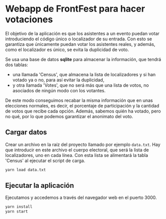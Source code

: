 # Webapp de FrontFest para hacer votaciones

El objetivo de la aplicación es que los asistentes a un evento puedan votar introduciendo el código único o localizador de su entrada. Con esto se garantiza que únicamente puedan votar los asistentes reales, y además, como el localizador es único, se evita la duplicidad de voto.

Se usa una base de datos **sqlite** para almacenar la información, que tendrá dos tablas:

- una llamada 'Census', que almacena la lista de localizadores y si han votado ya o no, para así evitar la duplicidad,
- y otra llamada 'Votes', que no será más que una lista de votos, no asociados de ningún modo con los votantes.

De este modo conseguimos recabar la misma información que en unas elecciones normales, es decir, el porcentaje de participación y la cantidad de votos que recibe cada opción. Además, sabemos quién ha votado, pero no qué, por lo que podemos garantizar el anonimato del voto.

## Cargar datos

Crear un archivo en la raíz del proyecto llamado por ejemplo `data.txt`. Hay que introducir en este archivo el cuerpo electoral, que será la lista de localizadores, uno en cada línea. Con esta lista se alimentará la tabla 'Census' al ejecutar el script de carga.

```bash
yarn load data.txt
```

## Ejecutar la aplicación

Ejecutamos y accedemos a través del navegador web en el puerto 3000.

```bash
yarn install
yarn start
```

